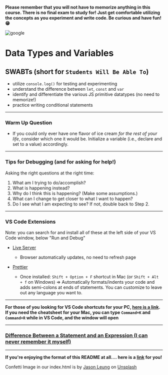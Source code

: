 <link href="styles/readmestyle.css" rel="stylesheet"></link>

**Please remember that you will not have to memorize anything in this course. There is no final exam to study for! Just get comfortable utilizing the concepts as you experiment and write code. Be curious and have fun! 😁**

![google](https://i.redd.it/ms8u3bl2kw351.jpg)

# Data Types and Variables


## SWABTs (short for `Students Will Be Able To`)
- utilize `console.log()` for testing and experimenting
- understand the difference between `let`, `const` and `var`
- identify and differentiate the various JS primitive datatypes (no need to memorize!)
- practice writing conditional statements

---

### Warm Up Question
- If you could only ever have one flavor of ice cream *for the rest of your life*, consider which one it would be. Initialize a variable (i.e., declare and set to a value) accordingly.

---
### Tips for Debugging (and for asking for help!)

Asking the right questions at the right time: 
1. What am I trying to do/accomplish?
2. What is happening instead?
3. Why do I think this is happening? (Make some assumptions.)
4. What can I change to get closer to what I want to happen?
5. Do I see what I am expecting to see? If not, double back to Step 2.

---

### VS Code Extensions
Note: you can search for and install all of these at the left side of your VS Code window, below "Run and Debug"

- [Live Server](https://marketplace.visualstudio.com/items?itemName=ritwickdey.LiveServer)
    - Browser automatically updates, no need to refresh page

- [Prettier](https://marketplace.visualstudio.com/items?itemName=esbenp.prettier-vscode)
    - Once installed: `Shift + Option + F` shortcut in Mac (or `Shift + Alt + f` on Windows) => Automatically formats/indents your code and adds semi-colons at ends of statements. You can customize to leave out any language you want to.

---

**For those of you looking for VS Code shortcuts for your PC, [here is a link](https://code.visualstudio.com/shortcuts/keyboard-shortcuts-windows.pdf). If you need the cheatsheet for your Mac, you can type `Command+K` and `Command+R` while in VS Code, and the window will open**

---

### [Difference Between a Statement and an Expression (I can never remember it myself)](https://javascript.plainenglish.io/what-is-an-expression-and-what-is-a-statement-in-javascript-and-how-to-remember-it-4d6920ee7b08)

---

**If you're enjoying the format of this README at all.... here is a [link](https://www.markdownguide.org/cheat-sheet/) for you!**


Confetti Image in our index.html is by [Jason Leung](https://unsplash.com/@ninjason?utm_source=unsplash&utm_medium=referral&utm_content=creditCopyText) on [Unsplash](https://unsplash.com/s/photos/confetti?utm_source=unsplash&utm_medium=referral&utm_content=creditCopyText)
  
